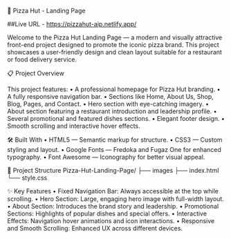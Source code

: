 🍕 Pizza Hut - Landing Page

##Live URL - https://pizzahut-aip.netlify.app/

Welcome to the Pizza Hut Landing Page — a modern and visually attractive front-end project designed to promote the iconic pizza brand.
This project showcases a user-friendly design and clean layout suitable for a restaurant or food delivery service.

📋 Project Overview

This project features:
	•	A professional homepage for Pizza Hut branding.
	•	A fully responsive navigation bar.
	•	Sections like Home, About Us, Shop, Blog, Pages, and Contact.
	•	Hero section with eye-catching imagery.
	•	About section featuring a restaurant introduction and leadership profile.
	•	Several promotional and featured dishes sections.
	•	Elegant footer design.
	•	Smooth scrolling and interactive hover effects.

🛠️ Built With
	•	HTML5 — Semantic markup for structure.
	•	CSS3 — Custom styling and layout.
	•	Google Fonts — Fredoka and Fugaz One for enhanced typography.
	•	Font Awesome — Iconography for better visual appeal.

📂 Project Structure
Pizza-Hut-Landing-Page/
├── images
├── index.html
└── style.css

✨ Key Features
	•	Fixed Navigation Bar: Always accessible at the top while scrolling.
	•	Hero Section: Large, engaging hero image with full-width layout.
	•	About Section: Introduces the brand story and leadership.
	•	Promotional Sections: Highlights of popular dishes and special offers.
	•	Interactive Effects: Navigation hover animations and icon interactions.
	•	Responsive and Smooth Scrolling: Enhanced UX across different devices.

